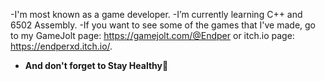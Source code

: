 -I'm most known as a game developer.
-I’m currently learning C++ and 6502 Assembly.
-If you want to see some of the games that I've made, go to my GameJolt page: https://gamejolt.com/@Endper or itch.io page: https://endperxd.itch.io/.
- **And don't forget to Stay Healthy💚**
